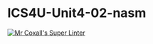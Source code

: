 # ICS4U-Unit4-02-nasm
[![Mr Coxall's Super Linter](https://github.com/Yiyun-Qin/ICS4U-Unit4-02-nasm/workflows/Mr%20Coxall's%20Super%20Linter/badge.svg)](https://github.com/Yiyun-Qin/ICS4U-Unit4-02-nasm/actions/)
